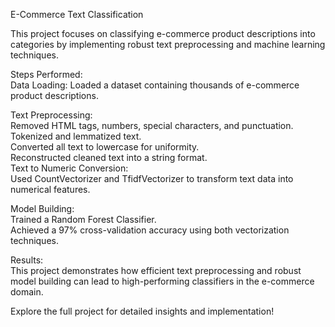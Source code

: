 E-Commerce Text Classification<br>

This project focuses on classifying e-commerce product descriptions into categories by implementing robust text preprocessing and machine learning techniques.<br>

Steps Performed:<br>
Data Loading: Loaded a dataset containing thousands of e-commerce product descriptions.<br>

Text Preprocessing:<br>
Removed HTML tags, numbers, special characters, and punctuation.<br>
Tokenized and lemmatized text.<br>
Converted all text to lowercase for uniformity.<br>
Reconstructed cleaned text into a string format.<br>
Text to Numeric Conversion:<br>
Used CountVectorizer and TfidfVectorizer to transform text data into numerical features.<br>

Model Building:<br>
Trained a Random Forest Classifier.<br>
Achieved a 97% cross-validation accuracy using both vectorization techniques.<br>

Results:<br>
This project demonstrates how efficient text preprocessing and robust model building can lead to high-performing classifiers in the e-commerce domain.<br>

Explore the full project for detailed insights and implementation!<br>
